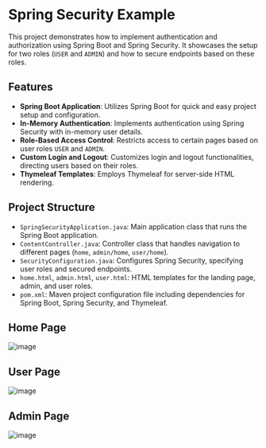 # Spring Security Example

This project demonstrates how to implement authentication and authorization using Spring Boot and Spring Security. It showcases the setup for two roles (`USER` and `ADMIN`) and how to secure endpoints based on these roles.

## Features

- **Spring Boot Application**: Utilizes Spring Boot for quick and easy project setup and configuration.
- **In-Memory Authentication**: Implements authentication using Spring Security with in-memory user details.
- **Role-Based Access Control**: Restricts access to certain pages based on user roles `USER` and `ADMIN`.
- **Custom Login and Logout**: Customizes login and logout functionalities, directing users based on their roles.
- **Thymeleaf Templates**: Employs Thymeleaf for server-side HTML rendering.

## Project Structure

- `SpringSecurityApplication.java`: Main application class that runs the Spring Boot application.
- `ContentController.java`: Controller class that handles navigation to different pages (`home`, `admin/home`, `user/home`).
- `SecurityConfiguration.java`: Configures Spring Security, specifying user roles and secured endpoints.
- `home.html`, `admin.html`, `user.html`: HTML templates for the landing page, admin, and user roles.
- `pom.xml`: Maven project configuration file including dependencies for Spring Boot, Spring Security, and Thymeleaf.

## Home Page
![image](https://github.com/mikolajsadownik/SpringSecurity/assets/109753404/15430a4d-31c7-4a45-9797-a2523a7e9e8f)

## User Page
![image](https://github.com/mikolajsadownik/SpringSecurity/assets/109753404/fb648a3d-396c-4b49-b9e4-40c332cd49c7)

## Admin Page
![image](https://github.com/mikolajsadownik/SpringSecurity/assets/109753404/6d568058-a363-493c-937f-4ee62a56f02f)
